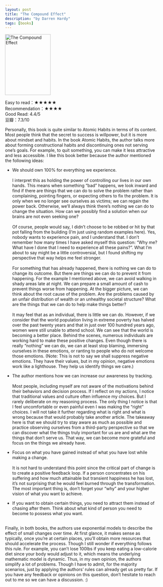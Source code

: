 ```yaml
---
layout: post
title: "The Compound Effect"
description: "by Darren Hardy"
tags: [books]
---
```

<img src="{% asset 'documentation/the-compound-effect.jpg' @path %}" alt="The Compound Effect" height="200" width="150">

Easy to read：★★★★★ <br/>
Recommendation：★★★★ <br/>
Good Read: 4.4/5 <br/>
豆瓣：7.3/10<br/>

Personally, this book is quite similar to Atomic Habits in terms of its content. Most people think that the secret to success is willpower, but it is more about mindset and habits. In the book Atomic Habits, the author talks more about forming constructional habits and discontinuing ones not serving one’s goals. For example, to quit something, you can make it less attractive and less accessible. I like this book better because the author mentioned the following ideas:

* We should own 100% for everything we experience. <br/> <br/>
I interpret this as holding the power of controlling our lives in our own hands. This means when something “bad” happens, we look inward and find if there are things that we can do to solve the problem rather than complaining, pointing fingers, or expecting others to fix the problem. It is only when we no longer see ourselves as victims; we can regain the power back. Otherwise, we’ll always think there’s nothing we can do to change the situation. How can we possibly find a solution when our brains are not even seeking one? <br/><br/>
Of course, people would say, I didn’t choose to be robbed or hit by that pot falling from the building (I’m just using random examples here). Yes, nobody wants to experience pain, and I understand that. I don’t remember how many times I have asked myself this question: “Why me? What have I done that I need to experience all these pains?”. What I’m about to say might be a little controversial, but I found shifting my perspective that way helps me feel stronger. <br/><br/>
For something that has already happened, there is nothing we can do to change its outcome. But there are things we can do to prevent it from happening. For the example I mentioned above, we can avoid walking in shady areas late at night. We can prepare a small amount of cash to prevent things worse from happening. At the bigger picture, we can think about the root cause of the problem. Are the problems caused by an unfair distribution of wealth or an unhealthy societal structure? What are the things that we can do to help make things better? <br/><br/>
It may feel that as an individual, there is little we can do. However, if we consider that the world population living in extreme poverty has halved over the past twenty years and that in just over 100 hundred years ago, women were still unable to attend school. We can see that the world is becoming a better place. Behind the scenes, numerous individuals are working hard to make these positive changes. Even though there is really “nothing” we can do, we can at least stop blaming, immersing ourselves in these emotions, or ranting to people who do not welcome those emotions. (Note: This is not to say we shall suppress negative emotions. They have their values, but in my opinion, negative emotions work like a lighthouse. They help us identify things we care.) 

* The author mentions how we can increase our awareness by tracking. <br/><br/>
Most people, including myself are not aware of the motivations behind their behaviors and decision process. If I reflect on my actions, I notice that traditional values and culture often influence my choices. But I rarely deliberate on my reasoning process. The only thing I notice is that I feel uncomfortable or even painful even I was making the “right” choices. I will not take it further regarding what is right and what is wrong because that would probably take another article. The takeaway here is that we should try to stay aware as much as possible and practice observing ourselves from a third-party perspective so that we can discover what the things truly important for us are and what are the things that don’t serve us. That way, we can become more grateful and focus on the things we already have. 

* Focus on what you have gained instead of what you have lost while making a change. <br/><br/>
It is not hard to understand this point since the critical part of change is to create a positive feedback loop. If a person concentrates on his suffering and how much attainable but transient happiness he has lost, it’s not surprising that he would feel burned through the transformation. The most important thing is, don’t forget your “why” and your higher vision of what you want to achieve. 

* If you want to obtain certain things, you need to attract them instead of chasing after them. Think about what kind of person you need to become to possess what you want. <br/><br/>

Finally, in both books, the authors use exponential models to describe the effect of small changes over time. At first glance, it makes sense as typically, once you’re at certain places, you’ll obtain more resources that should accelerate the process. Though I still wonder if everything follows this rule. For example, you can’t lose 100lbs if you keep eating a low-calorie diet since your body would adjust to it, which means the underlying mathematic model is dynamic. Thus, in my own opinion, the authors simplify a lot of problems. Though I have to admit, for the majority scenarios, just by applying the authors’ rules can already get us pretty far. If you have any feedback or opinions on this question, don’t hesitate to reach out to me so we can have a discussion. :)